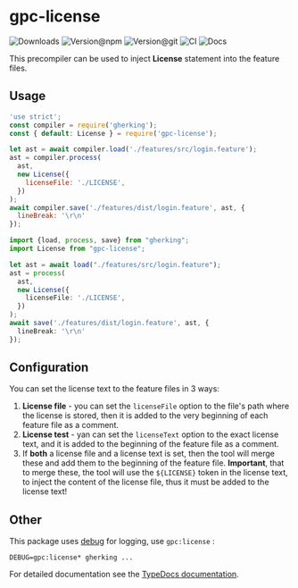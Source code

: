 # gpc-license

![Downloads](https://img.shields.io/npm/dw/gpc-license?style=flat-square) ![Version@npm](https://img.shields.io/npm/v/gpc-license?label=version%40npm&style=flat-square) ![Version@git](https://img.shields.io/github/package-json/v/gherking/gpc-license/master?label=version%40git&style=flat-square) ![CI](https://img.shields.io/github/workflow/status/gherking/gpc-license/CI/master?label=ci&style=flat-square) ![Docs](https://img.shields.io/github/workflow/status/gherking/gpc-license/Docs/master?label=docs&style=flat-square)

This precompiler can be used to inject **License** statement into the feature files.

## Usage

```javascript
'use strict';
const compiler = require('gherking');
const { default: License } = require('gpc-license');

let ast = await compiler.load('./features/src/login.feature');
ast = compiler.process(
  ast,
  new License({
    licenseFile: './LICENSE',
  })
);
await compiler.save('./features/dist/login.feature', ast, {
  lineBreak: '\r\n'
});
```

```typescript
import {load, process, save} from "gherking";
import License from "gpc-license";

let ast = await load("./features/src/login.feature");
ast = process(
  ast,
  new License({
    licenseFile: './LICENSE',
  })
);
await save('./features/dist/login.feature', ast, {
  lineBreak: '\r\n'
});
```

## Configuration

You can set the license text to the feature files in 3 ways:

1. **License file** - you can set the `licenseFile` option to the file's path where the license is stored, then it is added to the very beginning of each feature file as a comment.
2. **License test** - yan can set the `licenseText` option to the exact license text, and it is added to the beginning of the feature file as a comment.
3. If **both** a license file and a license text is set, then the tool will merge these and add them to the beginning of the feature file. **Important**, that to merge these, the tool will use the `${LICENSE}` token in the license text, to inject the content of the license file, thus it must be added to the license text!

## Other

This package uses [debug](https://www.npmjs.com/package/debug) for logging, use `gpc:license` :

```shell
DEBUG=gpc:license* gherking ...
```

For detailed documentation see the [TypeDocs documentation](https://gherking.github.io/gpc-license/).